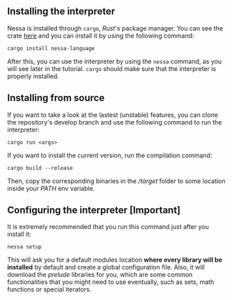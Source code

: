 ## Installing the interpreter

Nessa is installed through `cargo`, *Rust*'s package manager. You can see the crate [here](https://crates.io/crates/nessa-language) 
and you can install it by using the following command:

```
cargo install nessa-language
```

After this, you can use the interpreter by using the `nessa` command, as you will see later in the tutorial. `cargo` should
make sure that the interpreter is properly installed.

## Installing from source

If you want to take a look at the lastest (unstable) features, you can clone the repository's develop branch and
use the following command to run the interpreter:

```
cargo run <args>
```

If you want to install the current version, run the compilation command: 

```
cargo build --release
```

Then, copy the corresponding binaries in the */target* folder to some location inside your *PATH* env variable.

## Configuring the interpreter [**Important**]

It is extremely recommended that you run this command just after you install it:

```
nessa setup
```

This will ask you for a default modules location **where every library will be installed** by default and create a global
configuration file. Also, it will download the *prelude* libraries for you, which are some common functionalities that 
you might need to use eventually, such as sets, math functions or special iterators.  